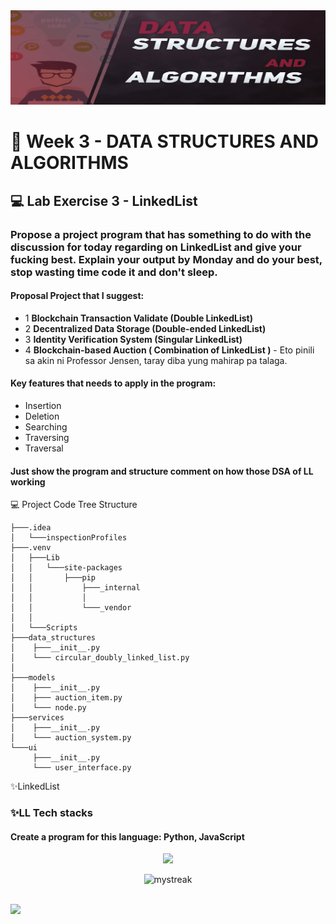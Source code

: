 <!-- Background github cover with short introduction down below -->
<img src="https://github.com/flexycode/CCDATRCL/blob/main/assets/DataStructureandAlgorithmv1.png" />

# 💫 Week 3 - DATA STRUCTURES AND ALGORITHMS


## 💻 Lab Exercise 3 - **LinkedList**
### Propose a project program that has something to do with the discussion for today regarding on LinkedList and give your fucking best. Explain your output by Monday and do your best, stop wasting time code it and don't sleep. 

#### Proposal Project that I suggest:
 * 1 **Blockchain Transaction Validate (Double LinkedList)**
 * 2 **Decentralized Data Storage (Double-ended LinkedList)**
 * 3 **Identity Verification System (Singular LinkedList)**
 * 4 **Blockchain-based Auction ( Combination of LinkedList )** - Eto pinili sa akin ni Professor Jensen, taray diba yung mahirap pa talaga.
 
#### Key features that needs to apply in the program:
 * Insertion
 * Deletion
 * Searching 
 * Traversing
 * Traversal
 

#### Just show the program and structure comment on how those DSA of LL working


💻 Project Code Tree Structure

```
├───.idea
│   └───inspectionProfiles
├───.venv
│   ├───Lib
│   │   └───site-packages
│   │       ├───pip
│   │           ├───_internal
│   │           │
│   │           └───_vendor
│   │
│   └───Scripts
├───data_structures
│    ├───__init__.py
│    └─── circular_doubly_linked_list.py
│
├───models
│    ├───__init__.py
│    ├─── auction_item.py
│    └─── node.py
├───services
│    ├───__init__.py
│    └─── auction_system.py
└───ui
     ├───__init__.py
     └─── user_interface.py
```
✨LinkedList

### ✨LL Tech stacks
#### Create a program for this language: Python, JavaScript 

<!-- Genshin Impact -->
<div align="center">
<img src="https://media.giphy.com/media/qr4CNpxIL6wwNUYZsL/giphy.gif?cid=ecf05e47iqq0k4rx0kv1fb3w4hl8dja3ouiqzx4vz1665i6b&ep=v1_stickers_search&rid=giphy.gif&ct=s" width="300">
</div>

<!-- End point line insert Comeback again next time, feel free to modify this  -->
<p align="center">
<img src="https://readme-typing-svg.demolab.com/?lines=💎💎Come+Back+Again+next+time💎💎" alt="mystreak"/>
</p>

</p>
    
<br>
<!-- End point insert background effect line of sight color red -->
<img src="https://user-images.githubusercontent.com/74038190/212284100-561aa473-3905-4a80-b561-0d28506553ee.gif" width="1000">
